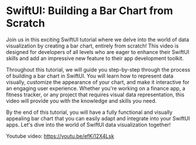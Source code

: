 # SwiftUI: Building a Bar Chart from Scratch

Join us in this exciting SwiftUI tutorial where we delve into the world of data visualization by creating a bar chart, entirely from scratch! This video is designed for developers of all levels who are eager to enhance their SwiftUI skills and add an impressive new feature to their app development toolkit.

Throughout this tutorial, we will guide you step-by-step through the process of building a bar chart in SwiftUI. You will learn how to represent data visually, customize the appearance of your chart, and make it interactive for an engaging user experience. Whether you're working on a finance app, a fitness tracker, or any project that requires visual data representation, this video will provide you with the knowledge and skills you need.

By the end of this tutorial, you will have a fully functional and visually appealing bar chart that you can easily adapt and integrate into your SwiftUI apps. Let's dive into the world of SwiftUI data visualization together!

Youtube video: https://youtu.be/efKi12X4Lsk 
